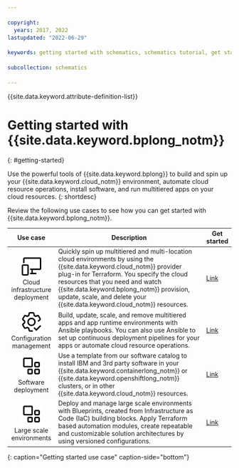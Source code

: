 ```yaml
---

copyright:
  years: 2017, 2022
lastupdated: "2022-06-29"

keywords: getting started with schematics, schematics tutorial, get started with terraform

subcollection: schematics

---
```


{{site.data.keyword.attribute-definition-list}}

# Getting started with {{site.data.keyword.bplong_notm}}
{: #getting-started}

Use the powerful tools of {{site.data.keyword.bplong}} to build and spin up your {{site.data.keyword.cloud_notm}} environment, automate cloud resource operations, install software, and run multitiered apps on your cloud resources. 
{: shortdesc}

Review the following use cases to see how you can get started with {{site.data.keyword.bplong_notm}}. 

| Use case| Description | Get started |
| :-------: |-----------| --------| 
| <img src="images/devices.svg" alt="Cloud infrastructure deployment" width="50" style="width: 50px; border-style: none"/> </br> Cloud infrastructure deployment | Quickly spin up multitiered and multi-location cloud environments by using the {{site.data.keyword.cloud_notm}} provider plug-in for Terraform. You specify the cloud resources that you need and watch {{site.data.keyword.bplong_notm}} provision, update, scale, and delete your {{site.data.keyword.cloud_notm}} resources. | [Link](/docs/schematics?topic=schematics-get-started-terraform) |
| <img src="images/settings--check.svg" alt="Configuration management" width="50" style="width: 50px; border-style: none"/> </br>Configuration management | Build, update, scale, and remove multitiered apps and app runtime environments with Ansible playbooks. You can also use Ansible to set up continuous deployment pipelines for your apps or automate cloud resource operations. | [Link](/docs/schematics?topic=schematics-getting-started-ansible) | 
| <img src="images/application.svg" alt="Software deployment" width="50" style="width: 50px; border-style: none"/> </br>Software deployment| Use a template from our software catalog to install IBM and 3rd party software in your {{site.data.keyword.containerlong_notm}} or {{site.data.keyword.openshiftlong_notm}} clusters, or in other {{site.data.keyword.cloud_notm}} resources. | [Link](/docs/schematics?topic=schematics-get-started-software)|
| <img src="images/application.svg" alt="Large scale environments" width="50" style="width: 50px; border-style: none"/> </br>Large scale environments| Deploy and manage large scale environments with Blueprints, created from Infrastructure as Code (IaC) building blocks. Apply Terraform based automation modules, create repeatable and customizable solution architectures by using versioned configurations. | [Link](/docs/schematics?topic=schematics-deploy-schematics-blueprint-cli)|
{: caption="Getting started use case" caption-side="bottom"}
